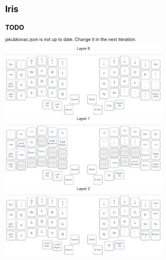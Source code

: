 # Iris

## TODO 
jakubkovac.json is not up to date. Change it in the next iteration.

![](layer0.png)
![](layer1.png)
![](layer2.png)
